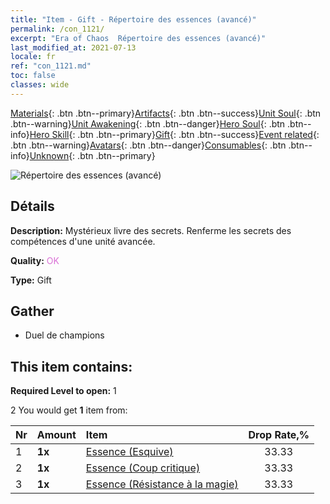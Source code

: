 ```yaml
---
title: "Item - Gift - Répertoire des essences (avancé)"
permalink: /con_1121/
excerpt: "Era of Chaos  Répertoire des essences (avancé)"
last_modified_at: 2021-07-13
locale: fr
ref: "con_1121.md"
toc: false
classes: wide
---
```

 [Materials](/ItemsFR/){: .btn .btn--primary}[Artifacts](/ItemsFR/Artifacts/){: .btn .btn--success}[Unit Soul](/ItemsFR/UnitSoul/){: .btn .btn--warning}[Unit Awakening](/ItemsFR/UnitAwakening/){: .btn .btn--danger}[Hero Soul](/ItemsFR/HeroSoul/){: .btn .btn--info}[Hero Skill](/ItemsFR/HeroSkill/){: .btn .btn--primary}[Gift](/ItemsFR/Gift/){: .btn .btn--success}[Event related](/ItemsFR/Events/){: .btn .btn--warning}[Avatars](/ItemsFR/Avatars/){: .btn .btn--danger}[Consumables](/ItemsFR/Consumables/){: .btn .btn--info}[Unknown](/ItemsFR/Unknown/){: .btn .btn--primary}

 ![Répertoire des essences (avancé)](/images/t/i_7011.png)

## Détails
 **Description:** Mystérieux livre des secrets. Renferme les secrets des compétences d'une unité avancée.

 **Quality:** <span style="color: #DA70D6">OK</span>

 **Type:** Gift

## Gather

*    Duel de champions 

## This item contains:

 **Required Level to open:** 1

 2 You would get **1** item  from:

  | Nr | Amount |     Item    | Drop Rate,% |
  |:---|:-------|:------------|:---------:|
  | 1 |  **1x** | [Essence (Esquive)](/ItemsFR/con_1114/) | 33.33 | 
  | 2 |  **1x** | [Essence (Coup critique)](/ItemsFR/con_1115/) | 33.33 | 
  | 3 |  **1x** | [Essence (Résistance à la magie)](/ItemsFR/con_1118/) | 33.33 | 
